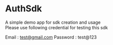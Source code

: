 # AuthSdk
A simple demo app for sdk creation and usage  
Please use following credential for testing this sdk

Email : test@gmail.com
Password : test@123
